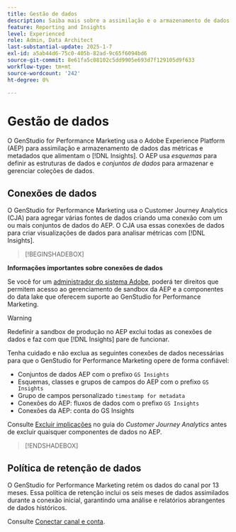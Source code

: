 ```yaml
---
title: Gestão de dados
description: Saiba mais sobre a assimilação e o armazenamento de dados do  [!DNL Insights]  no GenStudio for Performance Marketing.
feature: Reporting and Insights
level: Experienced
role: Admin, Data Architect
last-substantial-update: 2025-1-7
exl-id: a5ab44d6-75c0-405b-82ad-9c65f6094bd6
source-git-commit: 8e61fa5c08102c5dd9905e693d7f129105d9f633
workflow-type: tm+mt
source-wordcount: '242'
ht-degree: 0%

---
```


# Gestão de dados

O GenStudio for Performance Marketing usa o Adobe Experience Platform (AEP) para assimilação e armazenamento de dados das métricas e metadados que alimentam o [!DNL Insights]. O AEP usa _esquemas_ para definir as estruturas de dados e _conjuntos de dados_ para armazenar e gerenciar coleções de dados.

## Conexões de dados

O GenStudio for Performance Marketing usa o Customer Journey Analytics (CJA) para agregar várias fontes de dados criando uma conexão com um ou mais conjuntos de dados do AEP. O CJA usa essas conexões de dados para criar visualizações de dados para analisar métricas com [!DNL Insights].

>[!BEGINSHADEBOX]

**Informações importantes sobre conexões de dados**

Se você for um [administrador do sistema Adobe](/help/user-guide/user-roles.md#adobe-system-administrator-vs-genstudio-system-manager), poderá ter direitos que permitem acesso ao gerenciamento de sandbox da AEP e a componentes do data lake que oferecem suporte ao GenStudio for Performance Marketing.

>[!WARNING]
>
>Redefinir a sandbox de produção no AEP exclui todas as conexões de dados e faz com que [!DNL Insights] pare de funcionar.

Tenha cuidado e não exclua as seguintes conexões de dados necessárias para que o GenStudio for Performance Marketing opere de forma confiável:

- Conjuntos de dados AEP com o prefixo `GS Insights`
- Esquemas, classes e grupos de campos do AEP com o prefixo `GS Insights`
- Grupo de campos personalizado `timestamp for metadata`
- Conexões do AEP: fluxos de dados com o prefixo `GS Insights`
- Conexões da AEP: conta do GS Insights

Consulte [Excluir implicações](https://experienceleague.adobe.com/en/docs/analytics-platform/using/technotes/deletion) no guia do _Customer Journey Analytics_ antes de excluir quaisquer componentes de dados no AEP.

>[!ENDSHADEBOX]

## Política de retenção de dados

O GenStudio for Performance Marketing retém os dados do canal por 13 meses. Essa política de retenção inclui os seis meses de dados assimilados durante a conexão inicial, garantindo uma análise e relatórios abrangentes de dados históricos.

Consulte [Conectar canal e conta](/help/user-guide/connectors/connect-channel.md).
